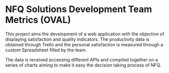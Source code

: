# NFQ Solutions Development Team Metrics (OVAL)

This project aims the development of a web application with the objective of displaying satisfaction and quality indicators. The productivity data is obtained through Trello and the personal satisfaction is measured through a custom Spreadsheet filled by the team.

The data is received accessing different APIs and compiled together on a series of charts aiming to make it easy the decision taking process of NFQ.




